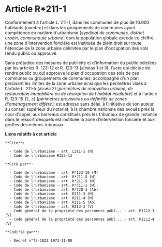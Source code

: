 # Article R*211-1

Conformément à l'article L. 211-1, dans les communes de plus de 10.000 habitants [*nombre*] et dans les groupements de
communes ayant compétence en matière d'urbanisme [*syndicat de communes, district urbain, communauté urbaine*] dont la
population globale excède ce chiffre, une zone d'intervention foncière est instituée de plein droit sur toute l'étendue de la
zone urbaine délimitée par le plan d'occupation des sols rendu public ou approuvé.

Sans préjudice des mesures de publicité et d'information du public édictées par les articles R. 123-12 et R. 123-13 (alinéas
1 et 3), l'acte qui décide de rendre public ou qui approuve le plan d'occupation des sols de ces communes ou groupements de
communes, accompagné d'un plan précisant les limites de la zone urbaine ainsi que les périmètres visés à l'article L. 211-5
(alinéa 2) [*périmètres de rénovation urbaine, de restauration immobilière ou de résorption de l'habitat insalubre*] et à
l'article R. 123-19 (1., c) [*périmètres provisoires ou définitifs de zones d'aménagement différé,*] est adressé sans délai,
à l'initiative de son auteur, au conseil supérieur du notariat, à la chambre nationale des avoués près la cour d'appel, aux
barreaux constitués près les tribunaux de grande instance dans le ressort desquels est instituée la zone d'intervention
foncière et aux greffes des mêmes tribunaux.

**Liens relatifs à cet article**

	**Cite**:

	  - Code de l'urbanisme - art. L211-1 (M)
	  - Code de l'urbanisme R123-13

	**Cité par**:

	  - Code de l'urbanisme - art. R*123-19 (M)
	  - Code de l'urbanisme - art. R*211-8 (M)
	  - Code de l'urbanisme - art. R*211-9 (M)
	  - Code de l'urbanisme - art. R*311-2 (M)
	  - Code de l'urbanisme - art. R*720-1 (Ab)
	  - Code de l'urbanisme - art. R211-3 (M)
	  - Code de l'urbanisme - art. R211-4 (M)
	  - Code de l'urbanisme - art. R211-5 (Ab)
	  - Code de l'urbanisme - art. R213-3 (V)
	  - Code général de la propriété des personnes publ... - art. R1112-3 (V)
	  - Code général de la propriété des personnes publ... - art. R1112-4 (V)

	**Codifié par**:

	  - Décret n°73-1023 1973-11-08
